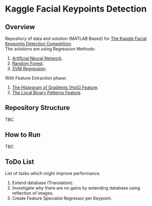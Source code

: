 # Kaggle Facial Keypoints Detection

## Overview
Repository of data and solution (MATLAB Based) for [The Kaggle Facial Keypoints Detection Competition][001].  
The solutions are using Regression Methods:
 1. [Artificial Neural Network][002].
 2. [Random Forest][003].
 3. [SVM Regression][004].
	
With Feature Extraction phase:
 1. [The Histogram of Gradients (HoG) Feature][005].
 2. [The Local Binary Patterns Feature][006].
	
## Repository Structure
TBC

## How to Run
TBC

## ToDo List
List of tasks which might improve performance.
 1. Extend database (Translation).
 2. Investigate why there are no gains by extending database using reflection of images.
 3. Create Feature Specialist Regressor per Keypoint.


  [001]: https://www.kaggle.com/c/facial-keypoints-detection
  [002]: https://en.wikipedia.org/wiki/Artificial_neural_network
  [003]: https://en.wikipedia.org/wiki/Random_forest
  [004]: https://en.wikipedia.org/wiki/Support_vector_machine
  [005]: https://en.wikipedia.org/wiki/Histogram_of_oriented_gradients
  [006]: https://en.wikipedia.org/wiki/Local_binary_patterns
